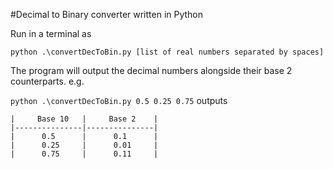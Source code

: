 #Decimal to Binary converter written in Python

Run in a terminal as

`python .\convertDecToBin.py [list of real numbers separated by spaces]`

The program will output the decimal numbers alongside their base 2 counterparts. e.g.

`python .\convertDecToBin.py 0.5 0.25 0.75` outputs

```
|     Base 10   |     Base 2    |
|---------------|---------------|
|      0.5      |      0.1      |
|      0.25     |      0.01     |
|      0.75     |      0.11     |
```
